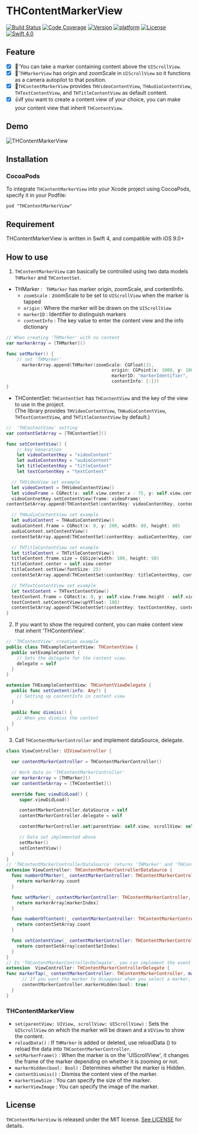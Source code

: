 # THContentMarkerView

[![Build Status](https://travis-ci.org/TileImageTeamiOS/THContentMarkerView.svg?branch=master)](https://travis-ci.org/TileImageTeamiOS/THContentMarkerView)
[![Code Coverage](https://codecov.io/gh/TileImageTeamiOS/THContentMarkerView/branch/master/graphs/badge.svg)](https://codecov.io/gh/TileImageTeamiOS/THContentMarkerView)
[![Version](https://cocoapod-badges.herokuapp.com/v/THContentMarkerView/badge.png)](https://github.com/TileImageTeamiOS/THContentMarkerView)
[![platform](https://cocoapod-badges.herokuapp.com/p/THContentMarkerView/badge.png)](https://github.com/TileImageTeamiOS/THContentMarkerView)
[![License](https://cocoapod-badges.herokuapp.com/l/THContentMarkerView/badge.png)](https://github.com/TileImageTeamiOS/THContentMarkerView)
[![Swift 4.0](https://img.shields.io/badge/Swift-4.0-%23FB613C.svg)](https://developer.apple.com/swift/)

## Feature
- [x] 📄'You can take a marker containing content above the ``` UIScrollView ```.
- [x] 🛫'```THMarkerView``` has origin and zoomScale in ```UIScrollView``` so it functions as a camera autopilot to that position.
- [x] 🎥```THContentMarkerView``` provides ```THVideoContentView```, ```THAudioContentView```, ```THTextContentView```, and ```THTitleContentView``` as default content.
- [x] 👍If you want to create a content view of your choice, you can make your content view that inherit ```THContentView```.

## Demo
![THContentMarkerView](Image/THContentMarkerView.gif)

## Installation

### CocoaPods

To integrate ```THContentMarkerView``` into your Xcode project using CocoaPods, specify it in your Podfile:

```
pod "THContentMarkerView"
```

## Requirement

THContentMarkerView is written in Swift 4, and compatible with iOS 9.0+

## How to use

1. ```THContentMarkerView``` can basically be controlled using two data models ```THMarker``` and ```THContentSet```.

  - THMarker : ``` THMarker``` has marker origin, zoomScale, and contentInfo.
    - ```zoomScale``` : zoomScale to be set to ```UIScrollView``` when the marker is tapped
    - ```origin``` : Where the marker will be drawn on the ```UIScrollView```
    - ```markerID``` : Identifier to distinguish markers
    - ```contnetInfo``` : The key value to enter the content view and the info dictionary

  ```Swift
  // When creating 'THMarker' with no content
  var markerArray = [THMarker]()

  func setMarker() {
      // set 'THMarker'
        markerArray.append(THMarker(zoomScale: CGFloat(3),
                                          origin: CGPoint(x: 1000, y: 1000),
                                          markerID: "markerIdentifier",
                                          contentInfo: [:]))
  }
  ```

  - THContentSet: ```THContentSet``` has ```THContentView``` and the key of the view to use in the project. <br>
  (The library provides ```THVideoContentView```, ```THAudioContentView```, ```THTextContentView```, and ```THTitleContentView``` by default.)

  ```Swift
  //  'THContentView' setting
  var contentSetArray = [THContentSet]()

  func setContentView() {
      // key Generation
      let videoContentKey = "videoContent"
      let audioContentKey = "audioContent"
      let titleContentKey = "titleContent"
      let textContentKey = "textContent"

    // THVideoView set example
    let videoContent = THVideoContentView()
    let videoFrame = CGRect(x: self.view.center.x - 75, y: self.view.center.y + 80, width: 150, height: 100)
    videoContnetKey.setContentView(frame: videoFrame)
  contentSetArray.append(THContentSet(contentKey: videoContentKey, contentView: videoContent))

    // THAudioContentView set example
    let audioContent = THAudioContentView()
    audioContent.frame = CGRect(x: 0, y: 200, width: 80, height: 80)
    audioContent.setContentView()
    contentSetArray.append(THContentSet(contentKey: audioContentKey, contentView: audioContent))

    // THTitleContentView set example
    let titleContent = THTitleContentView()
    titleContent.frame.size = CGSize(width: 100, height: 50)
    titleContent.center = self.view.center
    titleContent.setView(fontSize: 25)
    contentSetArray.append(THContentSet(contentKey: titleContentKey, contentView: titleContent))

    // THTextContentView set example
    let textContent = THTextContentView()
    textContent.frame = CGRect(x: 0, y: self.view.frame.height - self.view.frame.height*(1/5),  width: self.view.frame.width, height: self.view.frame.height*(1/5))
    textContent.setContentView(upYFloat: 180)
    contentSetArray.append(THContentSet(contentKey: textContentKey, contentView: textContent))
  }
  ```
2. If you want to show the required content, you can make content view that inherit 'THContentView'.
  ```Swift
  // 'THContentView' creation example
  public class THExampleContentView: THContentView {
    public setExampleContent {
      // Sets the delegate for the content view.
      delegate = self
    }
  }

  extension THExampleContentView: THContentViewDelegate {
    public func setContent(info: Any?) {
      // Setting up contentInfo in content view
    }

    public func dismiss() {
      // When you dismiss the content
    }
  }
  ```
3. Call ```THContentMarkerController``` and implement dataSource, delegate.
  ```swift
  class ViewController: UIViewController {

    var contentMarkerController = THContentMarkerController()

    // Work data in 'THContentMarkerController'
    var markerArray = [THMarker]()
    var contentSetArray = [THContentSet]()

    override func viewDidLoad() {
       super.viewDidLoad()

       contentMarkerController.dataSource = self
       contentMarkerController.delegate = self

       contentMarkerController.set(parentView: self.view, scrollView: self.scrollView)

       // Data set implemented above
       setMarker()
       setContentView()
    }
 }
// 'THContentMarkerControllerDataSource' returns 'THMarker' and 'THContentSet'
 extension ViewController: THContentMarkerControllerDataSource {
    func numberOfMarker(_ contentMarkerController: THContentMarkerController) -> Int {
      return markerArray.count
    }

    func setMarker(_ contentMarkerController: THContentMarkerController, markerIndex: Int) -> THMarker {
      return markerArray[markerIndex]
    }

    func numberOfContent(_ contentMarkerController: THContentMarkerController) -> Int {
      return contentSetArray.count
    }

    func setContentView(_ contentMarkerController: THContentMarkerController, contentSetIndex: Int) -> THContentSet {
      return contentSetArray[contentSetIndex]
    }
}
// In 'THContentMarkerControllerDelegate', you can implement the event when the marker is clicked.
extension  ViewController: THContentMarkerControllerDelegate {
  func markerTap(_ contentMarkerController: THContentMarkerController, markerView: THMarkerView) {
        // If you want the marker to disappear when you select a marker, add below code.
        contentMarkerController.markerHidden(bool: true)
    }
}
```

### THContentMarkerView

- ```set(parentView: UIView, scrollView: UIScrollView)``` : Sets the ```UIScrollView``` on which the marker will be drawn and a ```UIView``` to show the content.
- ```reloadData()``` : If  ```THMarker``` is added or deleted, use reloadData () to reload the data into ```THContentMarkerController```.
- ```setMarkerFrame()``` : When the marker is on the 'UIScrollView', it changes the frame of the marker depending on whether it is zooming or not.
- ```markerHidden(bool: Bool)``` : Determines whether the marker is Hidden.
- ```contentDismiss()``` :
Dismiss the content view of the marker.
- ```markerViewSize``` : You can specify the size of the marker.
- ```markerViewImage``` : You can specify the image of the marker.

## License

`THContentMarkerView` is released under the MIT license. [See LICENSE](https://github.com/TileImageTeamiOS/THContentMarkerView/blob/master/LICENSE) for details.
